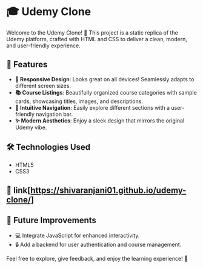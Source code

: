 # 🎓 Udemy Clone

Welcome to the Udemy Clone! 🚀 This project is a static replica of the Udemy platform, crafted with HTML and CSS to deliver a clean, modern, and user-friendly experience.

## 🌟 Features

- **📱 Responsive Design**: Looks great on all devices! Seamlessly adapts to different screen sizes.
- **📚 Course Listings**: Beautifully organized course categories with sample cards, showcasing titles, images, and descriptions.
- **🧭 Intuitive Navigation**: Easily explore different sections with a user-friendly navigation bar.
- **✨ Modern Aesthetics**: Enjoy a sleek design that mirrors the original Udemy vibe.

## 🛠️ Technologies Used

- HTML5
- CSS3

## 🚀 link[https://shivaranjani01.github.io/udemy-clone/]

## 🌈 Future Improvements

- 💻 Integrate JavaScript for enhanced interactivity.
- 🔒 Add a backend for user authentication and course management.

Feel free to explore, give feedback, and enjoy the learning experience! 🎉
